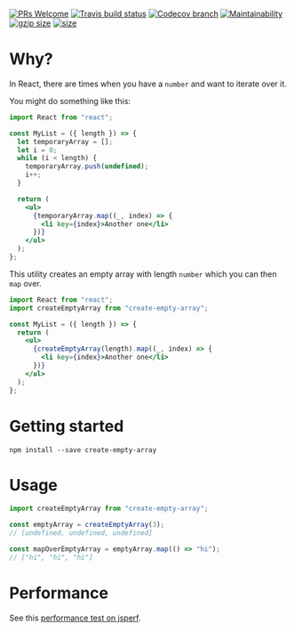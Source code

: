[![PRs Welcome][pull-request-badge]](http://makeapullrequest.com)
[![Travis build status][travis-badge]][travis-build]
[![Codecov branch][codecov-badge]][codecov]
[![Maintainability][code-climate-badge]][code-climate]
[![gzip size][gzip-badge]][unpkg]
[![size][size-badge]][unpkg]

# Why?
In React, there are times when you have a `number` and want to iterate over it.

You might do something like this:
```jsx
import React from "react";

const MyList = ({ length }) => {
  let temporaryArray = [];
  let i = 0;
  while (i < length) {
    temporaryArray.push(undefined);
    i++;
  }

  return (
    <ul>
      {temporaryArray.map((_, index) => {
        <li key={index}>Another one</li>
      })}
    </ul>  
  );
};
```

This utility creates an empty array with length `number` which you can then `map` over.

```jsx
import React from "react";
import createEmptyArray from "create-empty-array";

const MyList = ({ length }) => {
  return (
    <ul>
      {createEmptyArray(length).map((_, index) => {
        <li key={index}>Another one</li>
      })}
    </ul>  
  );
};
```

# Getting started
```shell
npm install --save create-empty-array
```

# Usage
```javascript
import createEmptyArray from "create-empty-array";

const emptyArray = createEmptyArray(3);
// [undefined, undefined, undefined]

const mapOverEmptyArray = emptyArray.map(() => "hi");
// ["hi", "hi", "hi"]
```

# Performance
See this [performance test on jsperf](https://jsperf.com/create-empty-arrays/).

[codecov]: https://codecov.io/gh/newyork-anthonyng/create-empty-array
[codecov-badge]: https://img.shields.io/codecov/c/github/newyork-anthonyng/create-empty-array/master.svg
[code-climate]: https://codeclimate.com/github/newyork-anthonyng/create-empty-array/maintainability
[code-climate-badge]: https://api.codeclimate.com/v1/badges/faefec967ef40a030c3e/maintainability
[pull-request-badge]: https://img.shields.io/badge/PRs-welcome-brightgreen.svg?style=flat-square
[travis-badge]: https://travis-ci.org/newyork-anthonyng/create-empty-array.svg?branch=master
[travis-build]: https://travis-ci.org/newyork-anthonyng/create-empty-array
[gzip-badge]: http://img.badgesize.io/https://unpkg.com/create-empty-array?compression=gzip&label=gzip%20size&style=flat-square
[size-badge]: http://img.badgesize.io/https://unpkg.com/create-empty-array?label=size&style=flat-square
[unpkg]: https://unpkg.com/create-empty-array
